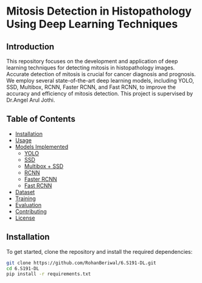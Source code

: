 # Mitosis Detection in Histopathology Using Deep Learning Techniques

## Introduction
This repository focuses on the development and application of deep learning techniques for detecting mitosis in histopathology images. Accurate detection of mitosis is crucial for cancer diagnosis and prognosis. We employ several state-of-the-art deep learning models, including YOLO, SSD, Multibox, RCNN, Faster RCNN, and Fast RCNN, to improve the accuracy and efficiency of mitosis detection. This project is supervised by Dr.Angel Arul Jothi.

## Table of Contents
- [Installation](#installation)
- [Usage](#usage)
- [Models Implemented](#models-implemented)
  - [YOLO](#yolo)
  - [SSD](#ssd)
  - [Multibox + SSD](#multibox--ssd)
  - [RCNN](#rcnn)
  - [Faster RCNN](#faster-rcnn)
  - [Fast RCNN](#fast-rcnn)
- [Dataset](#dataset)
- [Training](#training)
- [Evaluation](#evaluation)
- [Contributing](#contributing)
- [License](#license)

## Installation
To get started, clone the repository and install the required dependencies:
```bash
git clone https://github.com/RohanBeriwal/6.S191-DL.git
cd 6.S191-DL
pip install -r requirements.txt

